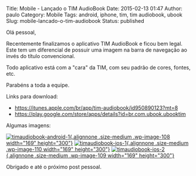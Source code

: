 Title: Mobile - Lançado o TIM AudioBook
Date: 2015-02-13 01:47
Author: paulo
Category: Mobile
Tags: android, iphone, tim, tim audiobook, ubook
Slug: mobile-lancado-o-tim-audiobook
Status: published

Olá pessoal,

Recentemente finalizamos o aplicativo TIM AudioBook e ficou bem legal. Este tem um diferencial de possuir uma imagem na barra de navegação ao invés do título convencional.

Todo aplicativo está com a "cara" da TIM, com seu padrão de cores, fontes, etc.

Parabéns a toda a equipe.

Links para download:

-   <https://itunes.apple.com/br/app/tim-audiobook/id950890123?mt=8>
-   <https://play.google.com/store/apps/details?id=br.com.ubook.ubooktim>

Algumas imagens:

[![timaudiobook-android-1](http://pcoutinho.com/wp-content/uploads/2015/02/timaudiobook-android-1-169x300.png){.alignnone .size-medium .wp-image-108 width="169" height="300"}](http://pcoutinho.com/wp-content/uploads/2015/02/timaudiobook-android-1.png) [![timaudiobook-ios-1](http://pcoutinho.com/wp-content/uploads/2015/02/timaudiobook-ios-1-169x300.jpeg){.alignnone .size-medium .wp-image-110 width="169" height="300"}](http://pcoutinho.com/wp-content/uploads/2015/02/timaudiobook-ios-1.jpeg) [![timaudiobook-ios-2](http://pcoutinho.com/wp-content/uploads/2015/02/timaudiobook-ios-2-169x300.jpeg){.alignnone .size-medium .wp-image-109 width="169" height="300"}](http://pcoutinho.com/wp-content/uploads/2015/02/timaudiobook-ios-2.jpeg)

Obrigado e até o próximo post pessoal.
